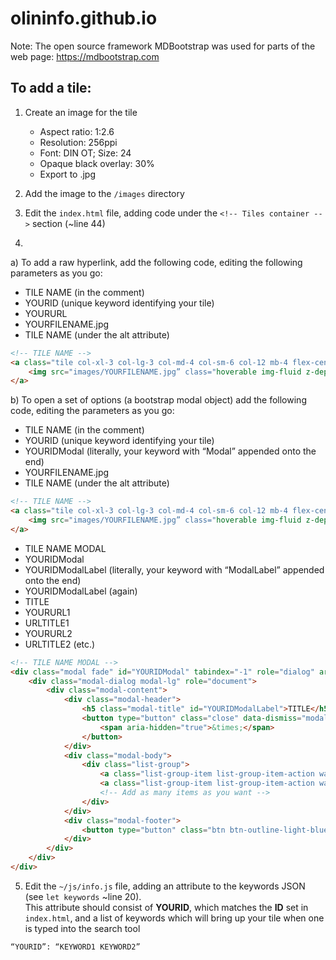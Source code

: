 # olininfo.github.io


Note:  The open source framework MDBootstrap was used for parts of the web page:  https://mdbootstrap.com

## To add a tile:
1)  Create an image for the tile
	- Aspect ratio:  1:2.6
	- Resolution:  256ppi
	- Font: DIN OT;  Size: 24
	- Opaque black overlay:  30%
	- Export to .jpg

2)  Add the image to the `/images` directory

3)  Edit the `index.html` file, adding code under the `<!-- Tiles container -->` section (~line 44)

4) 
a)  To add a raw hyperlink, add the following code, editing the following parameters as you go:

* TILE NAME (in the comment)
* YOURID (unique keyword identifying your tile)
* YOURURL
* YOURFILENAME.jpg
* TILE NAME (under the alt attribute)

```html
<!-- TILE NAME -->
<a class="tile col-xl-3 col-lg-3 col-md-4 col-sm-6 col-12 mb-4 flex-center" id=“YOURID” href=“YOURURL” target="_blank">
	<img src="images/YOURFILENAME.jpg” class="hoverable img-fluid z-depth-1 tile-image" alt=“TILE NAME”>
</a>
```
b)  To open a set of options (a bootstrap modal object) add the following code, editing the parameters as you go:

* TILE NAME (in the comment)
* YOURID (unique keyword identifying your tile)
* YOURIDModal (literally, your keyword with “Modal” appended onto the end)
* YOURFILENAME.jpg
* TILE NAME (under the alt attribute)
```html
<!-- TILE NAME -->
<a class="tile col-xl-3 col-lg-3 col-md-4 col-sm-6 col-12 mb-4 flex-center" id=“YOURID” data-toggle="modal" data-target=“#YOURIDModal”>
	<img src="images/YOURFILENAME.jpg” class="hoverable img-fluid z-depth-1 tile-image" alt=“TILE NAME”>
</a>
```
* TILE NAME MODAL
* YOURIDModal
* YOURIDModalLabel (literally, your keyword with “ModalLabel” appended onto the end)
* YOURIDModalLabel (again)
* TITLE
* YOURURL1
* URLTITLE1
* YOURURL2
* URLTITLE2 (etc.)

```html
<!-- TILE NAME MODAL -->
<div class="modal fade" id="YOURIDModal" tabindex="-1" role="dialog" aria-labelledby=“YOURIDModalLabel” aria-hidden="true">
	<div class="modal-dialog modal-lg" role="document">
		<div class="modal-content">
			<div class="modal-header">
				<h5 class="modal-title" id="YOURIDModalLabel">TITLE</h5>
				<button type="button" class="close" data-dismiss="modal" aria-label="Close">
					<span aria-hidden="true">&times;</span>
				</button>
			</div>
			<div class="modal-body">
				<div class="list-group">
					<a class="list-group-item list-group-item-action waves-effect" href=“YOURURL1” target="_blank">URLTITLE1</a>
					<a class="list-group-item list-group-item-action waves-effect" href="YOURURL2” target="_blank">URLTITLE2</a>
					<!-- Add as many items as you want -->
				</div>
			</div>
			<div class="modal-footer">
				<button type="button" class="btn btn-outline-light-blue" data-dismiss="modal">Close</button>
			</div>
		</div>
	</div>
</div>
```
5)  Edit the `~/js/info.js` file, adding an attribute to the keywords JSON (see `let keywords` ~line 20).  
This attribute should consist of **YOURID**, which matches the **ID** set in `index.html`, and a list of keywords which will bring up your tile when one is typed into the search tool
```html
“YOURID”: “KEYWORD1 KEYWORD2”
```


